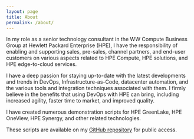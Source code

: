 ```yaml
---
layout: page
title: About
permalink: /about/
---
```



<!-- ![Lionel Jullien]( {{ site.baseurl }}/assets/images/about/lionel-small.png){:height="30%" width="30%"} -->


<!-- {:class="body-image-post"} -->

In my role as a senior technology consultant in the WW Compute Business Group at Hewlett Packard Enterprise (HPE), I have the responsibility of enabling and supporting sales, pre-sales, channel partners, and end-user customers on various aspects related to HPE Compute, HPE solutions, and HPE edge-to-cloud services.

I have a deep passion for staying up-to-date with the latest developments and trends in DevOps, Infrastructure-as-Code, datacenter automation, and the various tools and integration techniques associated with them. I firmly believe in the benefits that using DevOps with HPE can bring, including increased agility, faster time to market, and improved quality.

I have created numerous demonstration scripts for HPE GreenLake, HPE OneView, HPE Synergy, and other related technologies. 

These scripts are available on my [GitHub repository](https://github.com/jullienl) for public access.
